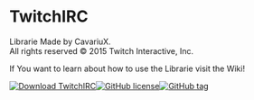 # TwitchIRC
Librarie Made by CavariuX.      
All rights reserved © 2015 Twitch Interactive, Inc.

If You want to learn about how to use the Librarie visit the Wiki!                      

[![Download TwitchIRC](https://img.shields.io/badge/TwitchIRC-v1.3-green.svg?style=plastic)](https://github.com/CavariuX/TwitchIRC/releases/tag/v1.3-alpha)[![GitHub license](https://img.shields.io/github/license/mashape/apistatus.svg?style=plastic)](https://github.com/CavariuX/TwitchIRC/blob/master/LICENSE)[![GitHub tag](https://img.shields.io/github/tag/strongloop/express.svg?style=plastic)](https://github.com/CavariuX/TwitchIRC/tree/)
